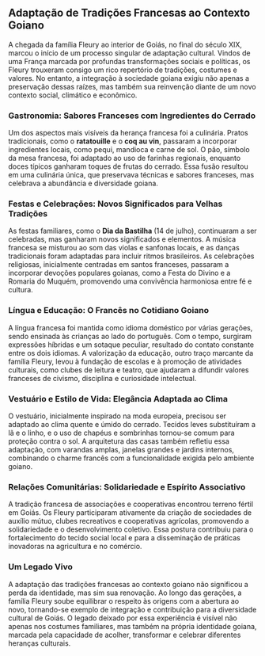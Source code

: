 ## Adaptação de Tradições Francesas ao Contexto Goiano

A chegada da família Fleury ao interior de Goiás, no final do século XIX, marcou o início de um processo singular de adaptação cultural. Vindos de uma França marcada por profundas transformações sociais e políticas, os Fleury trouxeram consigo um rico repertório de tradições, costumes e valores. No entanto, a integração à sociedade goiana exigiu não apenas a preservação dessas raízes, mas também sua reinvenção diante de um novo contexto social, climático e econômico.

### Gastronomia: Sabores Franceses com Ingredientes do Cerrado

Um dos aspectos mais visíveis da herança francesa foi a culinária. Pratos tradicionais, como o **ratatouille** e o **coq au vin**, passaram a incorporar ingredientes locais, como pequi, mandioca e carne de sol. O pão, símbolo da mesa francesa, foi adaptado ao uso de farinhas regionais, enquanto doces típicos ganharam toques de frutas do cerrado. Essa fusão resultou em uma culinária única, que preservava técnicas e sabores franceses, mas celebrava a abundância e diversidade goiana.

### Festas e Celebrações: Novos Significados para Velhas Tradições

As festas familiares, como o **Dia da Bastilha** (14 de julho), continuaram a ser celebradas, mas ganharam novos significados e elementos. A música francesa se misturou ao som das violas e sanfonas locais, e as danças tradicionais foram adaptadas para incluir ritmos brasileiros. As celebrações religiosas, inicialmente centradas em santos franceses, passaram a incorporar devoções populares goianas, como a Festa do Divino e a Romaria do Muquém, promovendo uma convivência harmoniosa entre fé e cultura.

### Língua e Educação: O Francês no Cotidiano Goiano

A língua francesa foi mantida como idioma doméstico por várias gerações, sendo ensinada às crianças ao lado do português. Com o tempo, surgiram expressões híbridas e um sotaque peculiar, resultado do contato constante entre os dois idiomas. A valorização da educação, outro traço marcante da família Fleury, levou à fundação de escolas e à promoção de atividades culturais, como clubes de leitura e teatro, que ajudaram a difundir valores franceses de civismo, disciplina e curiosidade intelectual.

### Vestuário e Estilo de Vida: Elegância Adaptada ao Clima

O vestuário, inicialmente inspirado na moda europeia, precisou ser adaptado ao clima quente e úmido do cerrado. Tecidos leves substituíram a lã e o linho, e o uso de chapéus e sombrinhas tornou-se comum para proteção contra o sol. A arquitetura das casas também refletiu essa adaptação, com varandas amplas, janelas grandes e jardins internos, combinando o charme francês com a funcionalidade exigida pelo ambiente goiano.

### Relações Comunitárias: Solidariedade e Espírito Associativo

A tradição francesa de associações e cooperativas encontrou terreno fértil em Goiás. Os Fleury participaram ativamente da criação de sociedades de auxílio mútuo, clubes recreativos e cooperativas agrícolas, promovendo a solidariedade e o desenvolvimento coletivo. Essa postura contribuiu para o fortalecimento do tecido social local e para a disseminação de práticas inovadoras na agricultura e no comércio.

### Um Legado Vivo

A adaptação das tradições francesas ao contexto goiano não significou a perda da identidade, mas sim sua renovação. Ao longo das gerações, a família Fleury soube equilibrar o respeito às origens com a abertura ao novo, tornando-se exemplo de integração e contribuição para a diversidade cultural de Goiás. O legado deixado por essa experiência é visível não apenas nos costumes familiares, mas também na própria identidade goiana, marcada pela capacidade de acolher, transformar e celebrar diferentes heranças culturais.